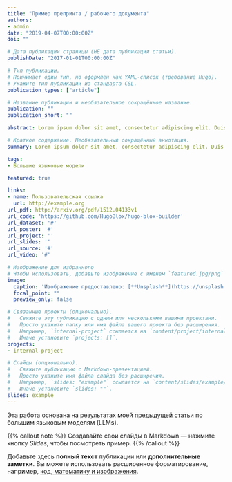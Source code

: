 ```yaml
---
title: "Пример препринта / рабочего документа"
authors:
- admin
date: "2019-04-07T00:00:00Z"
doi: ""

# Дата публикации страницы (НЕ дата публикации статьи).
publishDate: "2017-01-01T00:00:00Z"

# Тип публикации.
# Принимает один тип, но оформлен как YAML-список (требование Hugo).
# Укажите тип публикации из стандарта CSL.
publication_types: ["article"]

# Название публикации и необязательное сокращённое название.
publication: ""
publication_short: ""

abstract: Lorem ipsum dolor sit amet, consectetur adipiscing elit. Duis posuere tellus ac convallis placerat. Proin tincidunt magna sed ex sollicitudin condimentum. Sed ac faucibus dolor, scelerisque sollicitudin nisi. Cras purus urna, suscipit quis sapien eu, pulvinar tempor diam. Quisque risus orci, mollis id ante sit amet, gravida egestas nisl. Sed ac tempus magna. Proin in dui enim. Donec condimentum, sem id dapibus fringilla, tellus enim condimentum arcu, nec volutpat est felis vel metus. Vestibulum sit amet erat at nulla eleifend gravida.

# Краткое содержание. Необязательный сокращённый аннотация.
summary: Lorem ipsum dolor sit amet, consectetur adipiscing elit. Duis posuere tellus ac convallis placerat. Proin tincidunt magna sed ex sollicitudin condimentum.

tags:
- Большие языковые модели

featured: true

links:
- name: Пользовательская ссылка
  url: http://example.org
url_pdf: http://arxiv.org/pdf/1512.04133v1
url_code: 'https://github.com/HugoBlox/hugo-blox-builder'
url_dataset: '#'
url_poster: '#'
url_project: ''
url_slides: ''
url_source: '#'
url_video: '#'

# Изображение для избранного
# Чтобы использовать, добавьте изображение с именем `featured.jpg/png` в папку вашей страницы.
image:
  caption: 'Изображение предоставлено: [**Unsplash**](https://unsplash.com/photos/s9CC2SKySJM)'
  focal_point: ""
  preview_only: false

# Связанные проекты (опционально).
#   Свяжите эту публикацию с одним или несколькими вашими проектами.
#   Просто укажите папку или имя файла вашего проекта без расширения.
#   Например, `internal-project` ссылается на `content/project/internal-project/index.md`.
#   Иначе установите `projects: []`.
projects:
- internal-project

# Слайды (опционально).
#   Свяжите публикацию с Markdown-презентацией.
#   Просто укажите имя файла слайда без расширения.
#   Например, `slides: "example"` ссылается на `content/slides/example/index.md`.
#   Иначе установите `slides: ""`.
slides: example
---
```


Эта работа основана на результатах моей [предыдущей статьи](/publication/conference-paper/) по большим языковым моделям (LLMs).

{{% callout note %}}
Создавайте свои слайды в Markdown — нажмите кнопку *Slides*, чтобы посмотреть пример.
{{% /callout %}}

Добавьте здесь **полный текст** публикации или **дополнительные заметки**. Вы можете использовать расширенное форматирование, например, [код, математику и изображения](https://docs.hugoblox.com/content/writing-markdown-latex/).